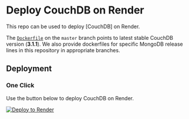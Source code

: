 # Deploy CouchDB on Render

This repo can be used to deploy [CouchDB] on Render.

The [`Dockerfile`](./Dockerfile) on the `master` branch points to latest stable CouchDB version (**3.1.1**). We also provide dockerfiles for specific MongoDB release lines in this repository in appropriate branches.

## Deployment

### One Click

Use the button below to deploy CouchDB on Render.

[![Deploy to Render](http://render.com/images/deploy-to-render-button.svg)](https://render.com/deploy)

